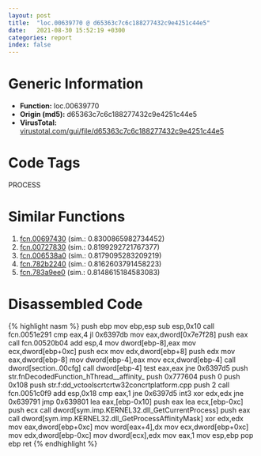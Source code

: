 ```yaml
---
layout: post
title:  "loc.00639770 @ d65363c7c6c188277432c9e4251c44e5"
date:   2021-08-30 15:52:19 +0300
categories: report
index: false
---
```


# Generic Information
- **Function:** loc.00639770
- **Origin (md5):** d65363c7c6c188277432c9e4251c44e5
- **VirusTotal:** [virustotal.com/gui/file/d65363c7c6c188277432c9e4251c44e5][virustotal_ref]

# Code Tags
<span class="tag" id="PROCESS">PROCESS</span>


# Similar Functions

1. [fcn.00697430][similar_1_ref] (sim.: 0.8300865982734452)
2. [fcn.00727830][similar_2_ref] (sim.: 0.8199292721767377)
3. [fcn.006538a0][similar_3_ref] (sim.: 0.8179095283209219)
4. [fcn.782b2240][similar_4_ref] (sim.: 0.8162603791458223)
5. [fcn.783a9ee0][similar_5_ref] (sim.: 0.8148615184583083)


# Disassembled Code

{% highlight nasm %}
push ebp
mov ebp,esp
sub esp,0x10
call fcn.0051e291
cmp eax,4
jl 0x6397db
mov eax,dword[0x7e7f28]
push eax
call fcn.00520b04
add esp,4
mov dword[ebp-8],eax
mov ecx,dword[ebp+0xc]
push ecx
mov edx,dword[ebp+8]
push edx
mov eax,dword[ebp-8]
mov dword[ebp-4],eax
mov ecx,dword[ebp-4]
call dword[section..00cfg]
call dword[ebp-4]
test eax,eax
jne 0x6397d5
push str.fnDecodedFunction_hThread__affinity_
push 0x777604
push 0
push 0x108
push str.f:dd_vctoolscrtcrtw32concrtplatform.cpp
push 2
call fcn.0051c0f9
add esp,0x18
cmp eax,1
jne 0x6397d5
int3 
xor edx,edx
jne 0x639791
jmp 0x639801
lea eax,[ebp-0x10]
push eax
lea ecx,[ebp-0xc]
push ecx
call dword[sym.imp.KERNEL32.dll_GetCurrentProcess]
push eax
call dword[sym.imp.KERNEL32.dll_GetProcessAffinityMask]
xor edx,edx
mov eax,dword[ebp+0xc]
mov word[eax+4],dx
mov ecx,dword[ebp+0xc]
mov edx,dword[ebp-0xc]
mov dword[ecx],edx
mov eax,1
mov esp,ebp
pop ebp
ret 
{% endhighlight %}


[similar_1_ref]: /report/fcn.00697430@d65363c7c6c188277432c9e4251c44e5
[similar_2_ref]: /report/fcn.00727830@d65363c7c6c188277432c9e4251c44e5
[similar_3_ref]: /report/fcn.006538a0@d65363c7c6c188277432c9e4251c44e5
[similar_4_ref]: /report/fcn.782b2240@ebea46c6b17785efc2ebcb24ad99656c
[similar_5_ref]: /report/fcn.783a9ee0@ebea46c6b17785efc2ebcb24ad99656c
[virustotal_ref]: https://www.virustotal.com/gui/file/d65363c7c6c188277432c9e4251c44e5